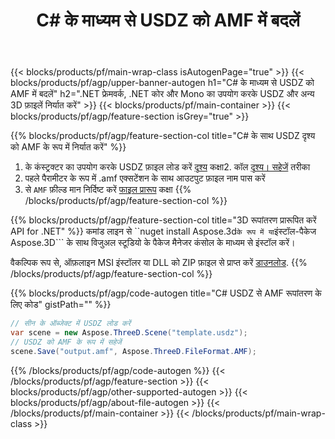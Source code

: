 ﻿---
title: C# के माध्यम से USDZ को AMF में बदलें 
description: .NET API का उपयोग करके USDZ और अन्य 3D फ़ाइलों को रूपांतरित करें
url: /hi/net/conversion/usdz-to-amf/
family: 3d
platformtag: net
feature: conversion
informat: USDZ
outformat: AMF
otherformats: AMF DAE HTML JT PDF DRC DXF PLY 
---
{{< blocks/products/pf/main-wrap-class isAutogenPage="true" >}}
{{< blocks/products/pf/agp/upper-banner-autogen h1="C# के माध्यम से USDZ को AMF में बदलें" h2=".NET फ्रेमवर्क, .NET कोर और Mono का उपयोग करके USDZ और अन्य 3D फ़ाइलें निर्यात करें" >}}
{{< blocks/products/pf/main-container >}}
{{< blocks/products/pf/agp/feature-section isGrey="true" >}}

{{% blocks/products/pf/agp/feature-section-col title="C# के साथ USDZ दृश्य को AMF के रूप में निर्यात करें" %}}
1. के कंस्ट्रक्टर का उपयोग करके USDZ फ़ाइल लोड करें [दृश्य](https://apireference.aspose.com/3d/net/aspose.threed/scene) कक्षा2. कॉल [दृश्य। सहेजें](https://apireference.aspose.com/3d/net/aspose.threed/scene/methods/save/index) तरीका
3. पहले पैरामीटर के रूप में .amf एक्सटेंशन के साथ आउटपुट फ़ाइल नाम पास करें
4. से `AMF` फ़ील्ड मान निर्दिष्ट करें [फाइल प्रारूप](https://apireference.aspose.com/3d/net/aspose.threed/fileformat/fields/index) कक्षा
{{% /blocks/products/pf/agp/feature-section-col %}}

{{% blocks/products/pf/agp/feature-section-col title="3D रूपांतरण प्रारूपित करें API for .NET" %}}
कमांड लाइन से ``nuget install Aspose.3d``` के रूप में या ```इंस्टॉल-पैकेज Aspose.3D``` के साथ विजुअल स्टूडियो के पैकेज मैनेजर कंसोल के माध्यम से इंस्टॉल करें।

वैकल्पिक रूप से, ऑफ़लाइन MSI इंस्टॉलर या DLL को ZIP फ़ाइल से प्राप्त करें [डाउनलोड](https://downloads.aspose.com/3d/net).
{{% /blocks/products/pf/agp/feature-section-col %}}

{{% blocks/products/pf/agp/code-autogen title="C# USDZ से AMF रूपांतरण के लिए कोड" gistPath="" %}}
```cs
// सीन के ऑब्जेक्ट में USDZ लोड करें 
var scene = new Aspose.ThreeD.Scene("template.usdz");
// USDZ को AMF के रूप में सहेजें 
scene.Save("output.amf", Aspose.ThreeD.FileFormat.AMF);

```
{{% /blocks/products/pf/agp/code-autogen %}}
{{< /blocks/products/pf/agp/feature-section >}}
{{< blocks/products/pf/agp/other-supported-autogen >}}
{{< blocks/products/pf/agp/about-file-autogen >}}
{{< /blocks/products/pf/main-container >}}
{{< /blocks/products/pf/main-wrap-class >}}